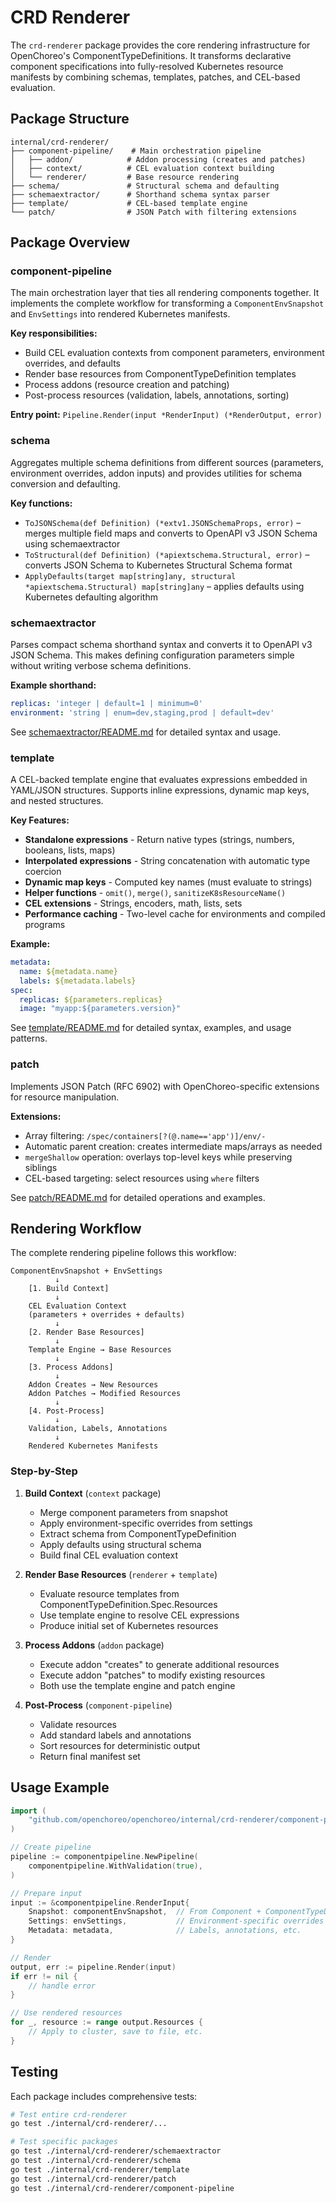 # CRD Renderer

The `crd-renderer` package provides the core rendering infrastructure for OpenChoreo's ComponentTypeDefinitions. It transforms declarative component specifications into fully-resolved Kubernetes resource manifests by combining schemas, templates, patches, and CEL-based evaluation.

## Package Structure

```
internal/crd-renderer/
├── component-pipeline/    # Main orchestration pipeline
│   ├── addon/            # Addon processing (creates and patches)
│   ├── context/          # CEL evaluation context building
│   └── renderer/         # Base resource rendering
├── schema/               # Structural schema and defaulting
├── schemaextractor/      # Shorthand schema syntax parser
├── template/             # CEL-based template engine
└── patch/                # JSON Patch with filtering extensions
```

## Package Overview

### component-pipeline

The main orchestration layer that ties all rendering components together. It implements the complete workflow for transforming a `ComponentEnvSnapshot` and `EnvSettings` into rendered Kubernetes manifests.

**Key responsibilities:**
- Build CEL evaluation contexts from component parameters, environment overrides, and defaults
- Render base resources from ComponentTypeDefinition templates
- Process addons (resource creation and patching)
- Post-process resources (validation, labels, annotations, sorting)

**Entry point:** `Pipeline.Render(input *RenderInput) (*RenderOutput, error)`

### schema

Aggregates multiple schema definitions from different sources (parameters, environment overrides, addon inputs) and provides utilities for schema conversion and defaulting.

**Key functions:**
- `ToJSONSchema(def Definition) (*extv1.JSONSchemaProps, error)` – merges multiple field maps and converts to OpenAPI v3 JSON Schema using schemaextractor
- `ToStructural(def Definition) (*apiextschema.Structural, error)` – converts JSON Schema to Kubernetes Structural Schema format
- `ApplyDefaults(target map[string]any, structural *apiextschema.Structural) map[string]any` – applies defaults using Kubernetes defaulting algorithm

### schemaextractor

Parses compact schema shorthand syntax and converts it to OpenAPI v3 JSON Schema. This makes defining configuration parameters simple without writing verbose schema definitions.

**Example shorthand:**
```yaml
replicas: 'integer | default=1 | minimum=0'
environment: 'string | enum=dev,staging,prod | default=dev'
```

See [schemaextractor/README.md](./schemaextractor/README.md) for detailed syntax and usage.

### template

A CEL-backed template engine that evaluates expressions embedded in YAML/JSON structures. Supports inline expressions, dynamic map keys, and nested structures.

**Key Features:**
- **Standalone expressions** - Return native types (strings, numbers, booleans, lists, maps)
- **Interpolated expressions** - String concatenation with automatic type coercion
- **Dynamic map keys** - Computed key names (must evaluate to strings)
- **Helper functions** - `omit()`, `merge()`, `sanitizeK8sResourceName()`
- **CEL extensions** - Strings, encoders, math, lists, sets
- **Performance caching** - Two-level cache for environments and compiled programs

**Example:**
```yaml
metadata:
  name: ${metadata.name}
  labels: ${metadata.labels}
spec:
  replicas: ${parameters.replicas}
  image: "myapp:${parameters.version}"
```

See [template/README.md](./template/README.md) for detailed syntax, examples, and usage patterns.

### patch

Implements JSON Patch (RFC 6902) with OpenChoreo-specific extensions for resource manipulation.

**Extensions:**
- Array filtering: `/spec/containers[?(@.name=='app')]/env/-`
- Automatic parent creation: creates intermediate maps/arrays as needed
- `mergeShallow` operation: overlays top-level keys while preserving siblings
- CEL-based targeting: select resources using `where` filters

See [patch/README.md](./patch/README.md) for detailed operations and examples.

## Rendering Workflow

The complete rendering pipeline follows this workflow:

```
ComponentEnvSnapshot + EnvSettings
          ↓
    [1. Build Context]
          ↓
    CEL Evaluation Context
    (parameters + overrides + defaults)
          ↓
    [2. Render Base Resources]
          ↓
    Template Engine → Base Resources
          ↓
    [3. Process Addons]
          ↓
    Addon Creates → New Resources
    Addon Patches → Modified Resources
          ↓
    [4. Post-Process]
          ↓
    Validation, Labels, Annotations
          ↓
    Rendered Kubernetes Manifests
```

### Step-by-Step

1. **Build Context** (`context` package)
   - Merge component parameters from snapshot
   - Apply environment-specific overrides from settings
   - Extract schema from ComponentTypeDefinition
   - Apply defaults using structural schema
   - Build final CEL evaluation context

2. **Render Base Resources** (`renderer` + `template`)
   - Evaluate resource templates from ComponentTypeDefinition.Spec.Resources
   - Use template engine to resolve CEL expressions
   - Produce initial set of Kubernetes resources

3. **Process Addons** (`addon` package)
   - Execute addon "creates" to generate additional resources
   - Execute addon "patches" to modify existing resources
   - Both use the template engine and patch engine

4. **Post-Process** (`component-pipeline`)
   - Validate resources
   - Add standard labels and annotations
   - Sort resources for deterministic output
   - Return final manifest set

## Usage Example

```go
import (
    "github.com/openchoreo/openchoreo/internal/crd-renderer/component-pipeline"
)

// Create pipeline
pipeline := componentpipeline.NewPipeline(
    componentpipeline.WithValidation(true),
)

// Prepare input
input := &componentpipeline.RenderInput{
    Snapshot: componentEnvSnapshot,  // From Component + ComponentTypeDefinition
    Settings: envSettings,           // Environment-specific overrides
    Metadata: metadata,              // Labels, annotations, etc.
}

// Render
output, err := pipeline.Render(input)
if err != nil {
    // handle error
}

// Use rendered resources
for _, resource := range output.Resources {
    // Apply to cluster, save to file, etc.
}
```

## Testing

Each package includes comprehensive tests:

```bash
# Test entire crd-renderer
go test ./internal/crd-renderer/...

# Test specific packages
go test ./internal/crd-renderer/schemaextractor
go test ./internal/crd-renderer/schema
go test ./internal/crd-renderer/template
go test ./internal/crd-renderer/patch
go test ./internal/crd-renderer/component-pipeline
```
